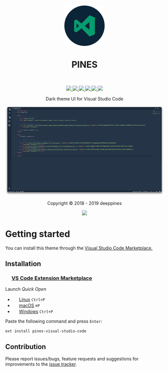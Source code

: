 <p align="center">
  <img src="https://raw.githubusercontent.com/deeppines/pines-visual-studio-code/master/assets/pines-visual-studio-code-icon-marketplace.png" />
</p>
<h1 align="center">PINES</h1>
<br>
<p align="center">
  <a href="https://code.visualstudio.com/updates/v1_30" rel="noreferrer noopener">
    <img src="https://img.shields.io/badge/VS_Code-v1.30+-373277.svg" />
  </a>
  <a href="https://marketplace.visualstudio.com/items?itemName=deeppines.pines-visual-studio-code">
    <img src="https://vsmarketplacebadge.apphb.com/version-short/deeppines.pines-visual-studio-code.svg" />
  </a>
  <a href="https://marketplace.visualstudio.com/items?itemName=deeppines.pines-visual-studio-code">
    <img src="https://vsmarketplacebadge.apphb.com/installs/deeppines.pines-visual-studio-code.svg" />
  </a>
  <a href="https://marketplace.visualstudio.com/items?itemName=deeppines.pines-visual-studio-code">
    <img src="https://vsmarketplacebadge.apphb.com/rating-short/deeppines.pines-visual-studio-code.svg" />
  </a>
  <a href="https://github.com/deeppines/pines-visual-studio-code/releases">
    <img src="https://img.shields.io/github/release/deeppines/pines-visual-studio-code.svg" />
  </a>
  <a href="https://github.com/deeppines/pines-visual-studio-code/blob/master/CHANGELOG.md">
    <img src="https://img.shields.io/badge/link-changelog-blue.svg">
  </a>
</p>
<p align="center">Dark theme UI for Visual Studio Code</p>

<p align="center">
  <img src="https://raw.githubusercontent.com/deeppines/pines-visual-studio-code/master/assets/pines-preview.png" />
<p>

<p align="center">Copyright &copy; 2018 - 2019 deeppines</p>
<p align="center">
  <a href="https://github.com/deeppines/pines-visual-studio-code/blob/master/LICENSE">
    <img src="https://img.shields.io/badge/License-MIT-blue.svg" />
  </a>
</p>

# Getting started

You can install this theme through the [Visual Studio Code Marketplace.][short-marketplace-deeppines]

## Installation

### <img src="https://marketplace.visualstudio.com/favicon.ico" width=16 height=16 /> [VS Code Extension Marketplace][short-marketplace]

Launch *Quick Open*

* <img src="https://www.kernel.org/theme/images/logos/favicon.png" width=16 height=16 /> [Linux][short-linux] `Ctrl+P`
* <img src="https://developer.apple.com/favicon.ico" width=16 height=16 /> [macOS][short-macos] `⌘P`
* <img src="https://www.microsoft.com/favicon.ico" width=16 height=16 /> [Windows][short-windows] `Ctrl+P`

Paste the following command and press `Enter`:

```shell
ext install pines-visual-studio-code
```

## Contribution

Please report issues/bugs, feature requests and suggestions for improvements to the [issue tracker][issue].

[short-marketplace-deeppines]:https://marketplace.visualstudio.com/items?itemName=deeppines.pines-visual-studio-code
[short-marketplace]:https://code.visualstudio.com/docs/editor/extension-gallery
[short-linux]:https://code.visualstudio.com/shortcuts/keyboard-shortcuts-linux.pdf
[short-macos]:https://code.visualstudio.com/shortcuts/keyboard-shortcuts-macos.pdf
[short-windows]:https://code.visualstudio.com/shortcuts/keyboard-shortcuts-windows.pdf
[issue]:https://github.com/deeppines/pines-visual-studio-code/issues
